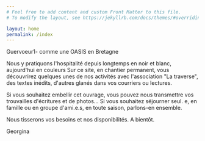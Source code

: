 ```yaml
---
# Feel free to add content and custom Front Matter to this file.
# To modify the layout, see https://jekyllrb.com/docs/themes/#overriding-theme-defaults

layout: home
permalink: /index
---
```

Guervoeur1- comme une OASIS en Bretagne

Nous y pratiquons l'hospitalité depuis longtemps
en noir et blanc, aujourd'hui en couleurs
Sur ce site, en chantier permanent,
vous découvrirez quelques unes de nos activités avec l'association "La traverse",
des textes inédits, d'autres glanés dans vos courriers ou lectures.

Si vous souhaitez embellir cet ouvrage, vous pouvez nous transmettre vos trouvailles d'écritures et de photos...
Si vous souhaitez séjourner seul. e, en famille ou en groupe d'ami.e.s, en toute saison, parlons-en ensemble.

Nous tisserons vos besoins et nos disponibilités. A bientôt.

Georgina 

<!--
<span class="chip">Ce peu importe</span>
